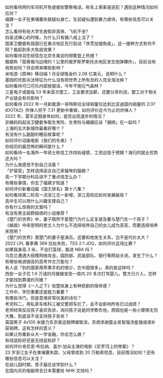 如何看待网约车司机开免提接到警察电话，称车上乘客是逃犯？遇到这种情况如何应对？  
福建一女子在柬埔寨失联疑似身亡，生前疑似遭到暴力虐待，有哪些信息可以关注？  
怎么看待有些大学生放假非高铁、飞机不坐?  
四圣试禅心的时候，为什么只有猪八戒上当了？  
国家卫健委称我国已在重点地区先行启动「序贯加强免疫」，这一接种方式有何不同？能起到多大免疫效果？  
如何看待羽生结弦在北京冬奥会时频繁登上热搜？  
俄媒称「距离俄乌边境约 1 公里的俄罗斯罗斯托夫地区发生炮弹爆炸」，目前当地局势如何？将会带来哪些影响？  
米哈游《原神》移动端 1 月全球吸金约 2.08 亿美元，说明什么？  
基因的优胜劣汰特征为什么没有把世界上所有丑的人完全淘汰掉？  
如何看待可口可乐内部放狠话，今年干倒元气森林？  
三星电子或面临 53 年来首次罢工，工会要求加薪，还要分享利润，罢工对于相关产业链会有何影响？  
如何看待 2022 年一月新能源一哥特斯拉全球销量仅达到比亚迪国内销量的 2/3?  
《DOTA2》炸弹人将于 7.31 更新中重做，如何评价迄今为止的炸弹人？  
2022 年，雷军近期身体如何，是否出现退步的情况？  
非婚妈妈起诉卫健委争取生育险，生育险与婚姻应该「捆绑」在一起吗？  
上海的五大新城你最看好哪个？  
有没有什么甜甜的睡前故事呢？  
如何评价动画电影《我们的冬奥》？  
你经历的最恐怖的瞬间是什么 ?  
如何看待一名海外一年硕士称找工作四处碰壁，工资远低于预期？海归的就业优势还大吗？  
为什么我感觉不到自己活着？  
「铲屎官」怎样选择适合自己家猫咪的猫粮？  
高一下学期分科后进不了重点班怎么办？  
有哪些事情，你去了福建才知道？  
如何评价新番动画《国王排名》第十八集？  
如何看待第二轮双一流浙江无一新增，浙江高校应如何发展破局？  
高中生可以用什么兴趣支撑自己？  
你有什么惊艳的文案吗？  
有没有男主超野超痞的小说推荐？  
《楚门的世界》中，妻子既然不爱楚门为什么反复提及要与楚门生一个孩子？  
《蜗居》中宋思明的老丈人为什么不选择培养自己的女儿成为高官，而要选择培养宋思明？  
《楚门的世界》里楚门的妻子是演员，还要和他发生关系，岂不是代价太大？  
2022 LPL 春季赛 369 拉扯失败，TES 2:1 JDG，如何评价这场比赛？  
如果我身高 3 米，不会打篮球，能进 NBA 吗？  
乌克兰遭遇大规模网络攻击，国防部、武装部队、银行等网站关闭，发生了什么？  
有哪些格调很高的高考作文万能句？  
有人说「别的国家用苹果手机的很少，在中国很多」，真的是这样吗？  
西安一女子花 1.9 万请的月嫂被发现一周内 20 多次打骂婴儿，警方已介入，怎样才能找到靠谱的月嫂？  
为什么觉得《一人之下》张楚岚身上有种悲剧的宿命感？  
工作中，学历重要还是能力重要？  
有哪些冷门，但是意境非常优美的诗句？  
考完科二，用私家车练科三被交警把车拦了，会不会影响所有已过成绩？  
老师经常反应孩子喜欢告状，询问孩子说是同学欺负他，原因也是一些小摩擦无伤大雅，到底该不该支持孩子告状？  
英国男子 4x100 米接力东京奥运银牌被取消，苏炳添谢震业吴智强汤星强或递补获铜牌，这有怎样的意义？  
如果让你重新从大一学金融，你会怎么做？  
有线鼠标好还是无线鼠标好？  
如何评价肯尼思·布拉纳、盖尔·加朵主演的电影《尼罗河上的惨案》？  
23 岁浙江女子在柬埔寨失踪，父母曾收到 20 万勒索信息，目前情况如何？还有哪些信息可以关注？  
在幼儿园时期，孩子最应该学到什么？  
在国内买的电脑带去日本需要给 NHK 交钱吗？  
